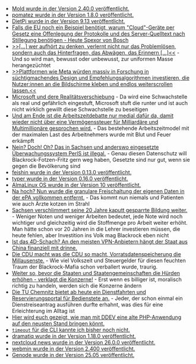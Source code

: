 * [Mold wurde in der Version 2.40.0 veröffentlicht.](https://github.com/rui314/mold/releases/tag/v2.40.0)
* [pomatez wurde in der Version 1.8.0 veröffentlicht.](https://github.com/zidoro/pomatez/releases/tag/v1.8.0)
* [DietPi wurde in der Version 9.13 veröffentlicht.](https://github.com/MichaIng/DietPi/releases/tag/v9.13)
* [Falls die EU noch ein Beispiel benötigt, warum "Cloud"-Geräte per Gesetz eine Offenlegung der Protokolle und des Server-Quelltext nach Stillegung benötigen - Heute Spexor von Bosch](https://www.borncity.com/blog/2025/05/27/bosch-stellt-server-fuer-spexor-zum-1-juli-2025-ab/)
* [>>[...] wer aufhört zu denken, verlernt nicht nur das Problemlösen, sondern auch das Hinterfragen, das Abwägen, das Erinnern [...]<<](https://www.kuketz-blog.de/ki-laesst-uns-menschen-das-denken-verlernen-und-wir-halten-es-fuer-fortschritt/) - Und so wird man, bewusst oder unbewusst, zur uniformen Masse herangezüchtet
* [>>Plattformen wie Meta würden massiv in Forschung in süchtigmachendes Design und Empfehlungsalgorithmen investieren, die Nutzer:innen an die Bildschirme kleben und endlos weiterscrollen lassen.<<](https://netzpolitik.org/2025/online-werbung-neue-allianzen-gegen-die-informationsverschmutzung/)
* [Microsoft und dere Realitätsverschiebung](https://www.borncity.com/blog/2025/05/26/badsuccessor-nachlese-zur-dmsa-ad-privilegien-erhoehungs-problematik/) - Da wird eine Schwachstelle als real und gefährlich eingestuft, Microsoft stuft die runter und ist auch nicht wirklich gewillt diese Schwachstelle zu beseitigen
* [Und am Ende ist die Arbeitszeitdebatte nur medial dafür da, damit wieder nicht über eine Vermögenssteuer für Milliardäre und Multimillionäre gesprochen wird.](https://netzpolitik.org/2025/arbeitszeitdebatte-einfach-nur-unverschaemt/) - Das bestehende Arbeitszeitmodel mit der maximalen Last des Arbeitnehmers wurde mit Blut und Feuer erkämpft
* [Nein? Doch! Oh? Das in Sachsen und anderswo eingesetzte Überwachungssystem PerlS ist illegal.](https://netzpolitik.org/2025/berliner-datenschutzbeauftragte-staatsanwaltschaft-hat-bei-gesichtserkennungssystem-gegen-datenschutzrecht-verstossen/) - Genau diesen Datenschutz will Blackrock-Fotzen-Fritz gern weg haben, Gesetzte sind nur gut, wenn sie gegen die Bevölkerung sind
* [feishin wurde in der Version 0.13.0 veröffentlicht.](https://github.com/jeffvli/feishin/releases/tag/v0.13.0)
* [typer wurde in der Version 0.16.0 veröffentlicht.](https://github.com/fastapi/typer/releases/tag/0.16.0)
* [AlmaLinux OS wurde in der Version 10 veröffentlicht.](https://almalinux.org/blog/2025-05-27-welcoming-almalinux-10/)
* [Na hoch? Nun wurde die granulare Freischaltung der eigenen Daten in der ePA vollkommen entfernt.](https://netzpolitik.org/2025/epa-ohne-selbstbestimmung-befunde-sollen-fuer-alle-praxen-sichtbar-bleiben/) - Das kommt nun niemals und Patienten wie auch Ärzte kotzen im Strahl
* [Sachsen verschlimmert seine 20 Jahre kaputt gesparrte Bildung weiter.](https://www.bildung.sachsen.de/blog/index.php/2025/05/27/massnahmenpaket-gegen-unterrichtsausfall/) - Weniger Noten und weniger Arbeiten bedeutet, jede Note wird noch wichtiger und gleichzeitig wird die Stoffmenge pro Arbeit weiter erhöht. Man hätte schon vor 20 Jahren in die Lehrer investieren müssen, die heute fehlen, aber Investition ins Volk mag Blackrock eben nicht
* [Ist das 4D-Schach? An den meisten VPN-Anbietern hängt der Staat aus China finanziell mit drinne.](https://www.schneier.com/blog/archives/2025/05/chinese-owned-vpns.html)
* [Die CDU macht was die CDU so macht, Vorratsdatenspeicherung die Millausenste.](https://netzpolitik.org/2025/vorratsdatenspeicherung-dobrindt-nimmt-anlauf/) - Wie viel Volkszeit und Steuergelder für diesen feuchten Traum der Blackrock-Mafia schon verballert wurde, traurig.
* [Weiter so, bevor die Staaten und Staatengemeinschaften die Hürden erhöhen - verklagt die Konzerne!](https://www.borncity.com/blog/2025/05/29/sammelklagen-gegen-big-tech-nehmen-zu/) - Erst wenn es billiger ist, moralisch richtig zu handeln, werden sich die Konzerne ändern
* [Die TU Chemnitz bietet ab heute ein Dienstfahrten und Reservierungsportal für Bedienstete an.](https://blog.hrz.tu-chemnitz.de/urzcommunity/2025/05/30/dienstfahrten-digital-buchen-das-neue-reservierungsportal-der-tu-chemnitz/) - Jeder, der schon einmal ein Dienstreiseantrag ausführen durfte erhahnt, was dies für eine Erleichterung im Alltag ist
* [Hier wird euch gezeigt, wie man mit DDEV eine alte PHP-Anwendung auf den neusten Stand bringen könnt.](https://ddev.com/blog/legacy-projects-with-unsupported-php-and-mysql-using-ddev/)
* [`timeout` für die CLI kannte ich bisher noch nicht.](https://heitorpb.github.io/bla/timeout/)
* [dramatiq wurde in der Version 1.18.0 veröffentlicht.](https://github.com/Bogdanp/dramatiq/releases/tag/v1.18.0)
* [nextcloud news wurde in der Version 26.0.0 veröffentlicht.](https://github.com/nextcloud/news/releases/tag/26.0.0)
* [webmin wurde in der Version 2.400 veröffentlicht.](https://github.com/webmin/webmin/releases/tag/2.400)
* [Genode wurde in der Version 25.05 veröffentlicht.](https://github.com/genodelabs/genode/releases/tag/25.05)
